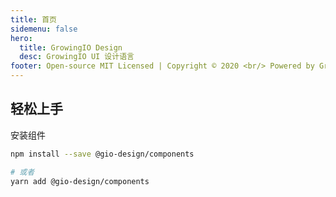 ```yaml
---
title: 首页
sidemenu: false
hero:
  title: GrowingIO Design
  desc: GrowingIO UI 设计语言
footer: Open-source MIT Licensed | Copyright © 2020 <br/> Powered by GrowingIO
---
```


## 轻松上手
安装组件

```bash
npm install --save @gio-design/components

# 或者
yarn add @gio-design/components
```